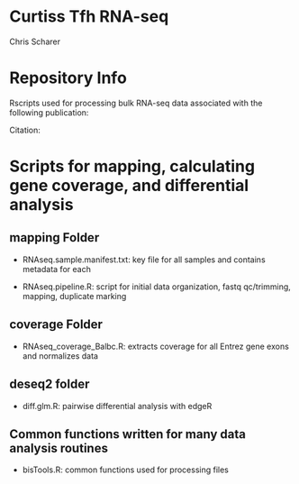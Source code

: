 Curtiss Tfh RNA-seq
================
Chris Scharer

# Repository Info

Rscripts used for processing bulk RNA-seq data associated with the
following
publication:

Citation:

# Scripts for mapping, calculating gene coverage, and differential analysis

## mapping Folder

  - RNAseq.sample.manifest.txt: key file for all samples and contains
    metadata for each

  - RNAseq.pipeline.R: script for initial data organization, fastq
    qc/trimming, mapping, duplicate marking

## coverage Folder

  - RNAseq\_coverage\_Balbc.R: extracts coverage for all Entrez gene
    exons and normalizes data

## deseq2 folder

  - diff.glm.R: pairwise differential analysis with edgeR

## Common functions written for many data analysis routines

  - bisTools.R: common functions used for processing files

